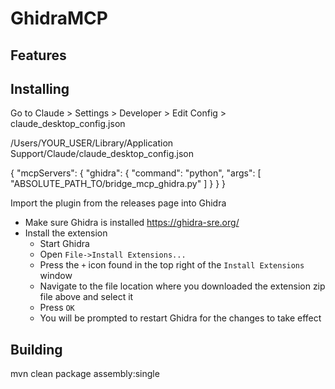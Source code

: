 # GhidraMCP

## Features

## Installing
Go to Claude > Settings > Developer > Edit Config > claude_desktop_config.json

/Users/YOUR_USER/Library/Application Support/Claude/claude_desktop_config.json

{
  "mcpServers": {
    "ghidra": {
      "command": "python",
      "args": [
        "ABSOLUTE_PATH_TO/bridge_mcp_ghidra.py"
      ]
    }
  }
}

Import the plugin from the releases page into Ghidra

* Make sure Ghidra is installed
  https://ghidra-sre.org/
* Install the extension
  * Start Ghidra
  * Open `File->Install Extensions...`
  * Press the `+` icon found in the top right of the `Install Extensions` window
  * Navigate to the file location where you downloaded the extension zip file
    above and select it
  * Press `OK`
  * You will be prompted to restart Ghidra for the changes to take effect

## Building
mvn clean package assembly:single
